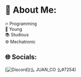 # 💫 About Me:
🔥 Programming<br>🤫 Young<br>📚 Studious<br>⚙ Mechatronic


## 🌐 Socials:
[![Discord](https://img.shields.io/badge/Discord-%237289DA.svg?logo=discord&logoColor=white)](么 JUAN_CO 么#7254) 


<!-- Proudly created with GPRM ( https://gprm.itsvg.in ) -->
